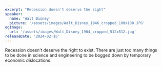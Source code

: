 ```yaml
---
excerpt: "Recession doesn't deserve the right"
speaker:
  name: 'Walt Disney'
  picture: '/assets/images/Walt_Disney_1946_cropped_100x100.JPG'
ogImage:
  url: '/assets/images/Walt_Disney_1964_cropped_512x512.jpg'
releaseDate: '2024-02-16'
---
```


Recession doesn't deserve the right to exist. There are just too many things to be done in science and engineering to be bogged down by temporary economic dislocations.
